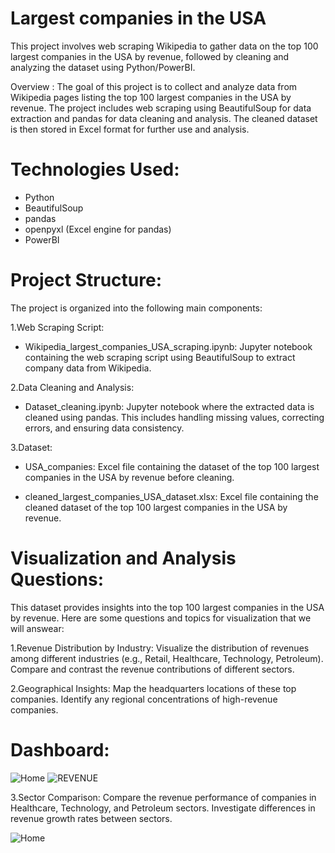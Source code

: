 
# Largest companies in the USA


This project involves web scraping Wikipedia to gather data on the top 100 largest companies in the USA by revenue, followed by cleaning and analyzing the dataset using Python/PowerBI.

Overview :
The goal of this project is to collect and analyze data from Wikipedia pages listing the top 100 largest companies in the USA by revenue. The project includes web scraping using BeautifulSoup for data extraction and pandas for data cleaning and analysis. The cleaned dataset is then stored in Excel format for further use and analysis.

# Technologies Used:
- Python
- BeautifulSoup
- pandas
- openpyxl (Excel engine for pandas)
- PowerBI
  
# Project Structure:
The project is organized into the following main components:

1.Web Scraping Script:

- Wikipedia_largest_companies_USA_scraping.ipynb: Jupyter notebook containing the web scraping script using BeautifulSoup to extract company data from       Wikipedia.
  
2.Data Cleaning and Analysis:

- Dataset_cleaning.ipynb: Jupyter notebook where the extracted data is cleaned using pandas. This includes handling missing values, correcting errors, and ensuring data consistency.
  
3.Dataset:

- USA_companies: Excel file containing the dataset of the top 100 largest companies in the USA by revenue before cleaning.

- cleaned_largest_companies_USA_dataset.xlsx: Excel file containing the cleaned dataset of the top 100 largest companies in the USA by revenue.

# Visualization and Analysis Questions:

This dataset provides insights into the top 100 largest companies in the USA by revenue. Here are some questions and topics for visualization that we will answear:

1.Revenue Distribution by Industry:
Visualize the distribution of revenues among different industries (e.g., Retail, Healthcare, Technology, Petroleum).
Compare and contrast the revenue contributions of different sectors.

2.Geographical Insights:
Map the headquarters locations of these top companies.
Identify any regional concentrations of high-revenue companies.

# Dashboard:

![Home](https://github.com/DevVertix/USA-largest-companies-by-revenue/assets/96891235/c61271c7-93ad-4231-9308-9d0226a63312)
![REVENUE](https://github.com/DevVertix/USA-largest-companies-by-revenue/assets/96891235/bca335c5-7491-4c12-91e4-1803ab69f8c2)


3.Sector Comparison:
Compare the revenue performance of companies in Healthcare, Technology, and Petroleum sectors.
Investigate differences in revenue growth rates between sectors.

![Home]()

